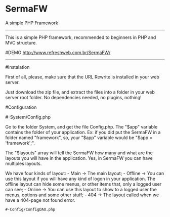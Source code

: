 # SermaFW
A simple PHP Framework

--------------------------------------------------------------------------------

This is a simple PHP framework, recommended to beginners in PHP and MVC structure.

#DEMO
  http://www.refreshweb.com.br/SermaFW/

---------------------------------------------------------------------------------

#Instalation

  First of all, please, make sure that the URL Rewrite is installed in your web server.

  Just download the zip file, and extract the files into a folder in your web server root folder. No dependencies needed, no plugins, nothing!
  
#Configuration

  #-System/Config.php

  Go to the folder System, and get the file Config.php. 
  The "$app" variable contains the folder of your application. 
  Ex: if you did put the SermaFW in a folder named "framework", so, your "$app" variable would be "$app = 'framework';".
  
  The "$layouts" array will tell the SermaFW how many and what are the layouts you will have in the application. Yes, in SermaFW you can have multiples layouts.
  
  We have four kinds of layout:
    - Main    -> The main layout;
    - Offline -> You can use this layout if you will have any kind of logon in your application. The offline layout can hide some menus, or other items that, only a logged user can see;
    - Online  -> You can use this layout to show to a logged user the menus, options and some other stuff;
    - 404     -> The layout called when we have a 404-page not found error.
    
    #-Config/ConfigDAO.php
    
    
